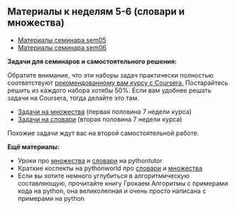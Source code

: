 ## Материалы к неделям 5-6 (словари и множества)

* [Материалы семинара sem05](https://github.com/hse-econ-data-science/dap_2021_spring/tree/main/sem05_dict)
* [Материалы семинара sem06](https://github.com/hse-econ-data-science/dap_2021_spring/tree/main/sem06_dict)

__Задачи для семинаров и самостоятельного решения:__ 

Обратите внимание, что эти наборы задач практически полностью соответствуют [рекомендованному вам курсу с Coursera.](https://www.coursera.org/learn/python-osnovy-programmirovaniya#syllabus) Постарайтесь решить из каждого набора хотябы 50%. Если вам удобнее решать задачи на Coursera, тогда делайте это там.  

* [Задачи на множества](https://official.contest.yandex.ru/contest/24447/enter/) (первая половина 7 недели курса)
* [Задачи на словари](https://official.contest.yandex.ru/contest/24449/enter/) (вторая половина 7 недели курса)

Похожие задачи ждут вас на второй самостоятельной работе. 

__Ещё материалы:__ 

* Уроки про [множества](http://pythontutor.ru/lessons/sets/) и [словари](http://pythontutor.ru/lessons/dicts/) на  pythontutor
* Краткие коспекты на pythonworld про [словари](https://pythonworld.ru/tipy-dannyx-v-python/slovari-dict-funkcii-i-metody-slovarej.html) и [множества](https://pythonworld.ru/tipy-dannyx-v-python/mnozhestva-set-i-frozenset.html)
* Если вы хотите немного углубиться в алгоритмическую составляющую, прочитайте книгу Грокаем Алгоритмы с примерами кода на python, она великолепная и очень просто написана с примерами на python
